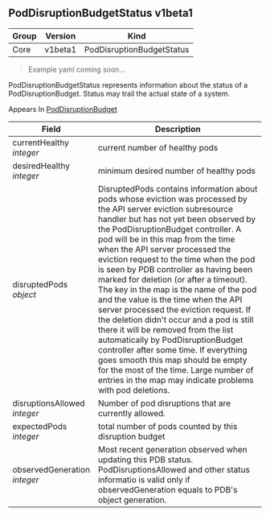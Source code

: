 ## PodDisruptionBudgetStatus v1beta1

Group        | Version     | Kind
------------ | ---------- | -----------
Core | v1beta1 | PodDisruptionBudgetStatus

> Example yaml coming soon...



PodDisruptionBudgetStatus represents information about the status of a PodDisruptionBudget. Status may trail the actual state of a system.

<aside class="notice">
Appears In  <a href="#poddisruptionbudget-v1beta1">PodDisruptionBudget</a> </aside>

Field        | Description
------------ | -----------
currentHealthy <br /> *integer* | current number of healthy pods
desiredHealthy <br /> *integer* | minimum desired number of healthy pods
disruptedPods <br /> *object* | DisruptedPods contains information about pods whose eviction was processed by the API server eviction subresource handler but has not yet been observed by the PodDisruptionBudget controller. A pod will be in this map from the time when the API server processed the eviction request to the time when the pod is seen by PDB controller as having been marked for deletion (or after a timeout). The key in the map is the name of the pod and the value is the time when the API server processed the eviction request. If the deletion didn't occur and a pod is still there it will be removed from the list automatically by PodDisruptionBudget controller after some time. If everything goes smooth this map should be empty for the most of the time. Large number of entries in the map may indicate problems with pod deletions.
disruptionsAllowed <br /> *integer* | Number of pod disruptions that are currently allowed.
expectedPods <br /> *integer* | total number of pods counted by this disruption budget
observedGeneration <br /> *integer* | Most recent generation observed when updating this PDB status. PodDisruptionsAllowed and other status informatio is valid only if observedGeneration equals to PDB's object generation.

